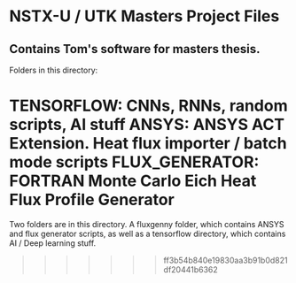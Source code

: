 # NSTX-U / UTK Masters Project Files
## Contains Tom's software for masters thesis.

Folders in this directory:

TENSORFLOW:		CNNs, RNNs, random scripts, AI stuff
ANSYS:			ANSYS ACT Extension.  Heat flux importer / batch mode scripts
FLUX_GENERATOR:		FORTRAN Monte Carlo Eich Heat Flux Profile Generator
=======
Two folders are in this directory.  A fluxgenny folder, which contains
ANSYS and flux generator scripts, as well as a tensorflow directory, which
contains AI / Deep learning stuff.
>>>>>>> ff3b54b840e19830aa3b91b0d821df20441b6362
